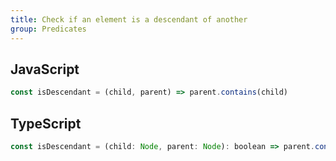 ```yaml
---
title: Check if an element is a descendant of another
group: Predicates
---
```


## JavaScript
```js
const isDescendant = (child, parent) => parent.contains(child)
```

## TypeScript
```js
const isDescendant = (child: Node, parent: Node): boolean => parent.contains(child)
```
